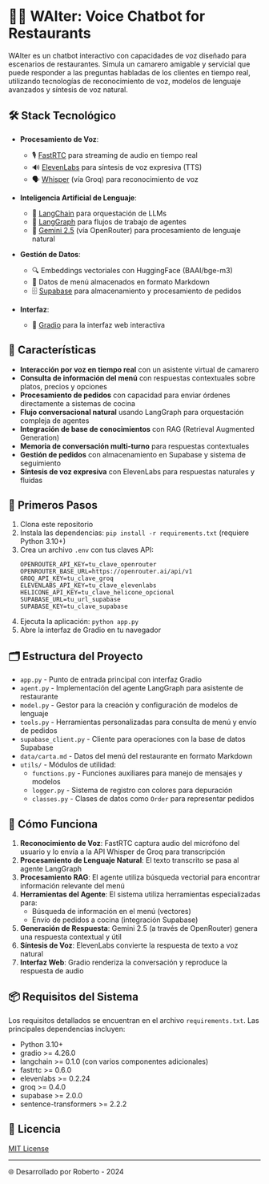 # 🧑‍🍳 WAIter: Voice Chatbot for Restaurants

WAIter es un chatbot interactivo con capacidades de voz diseñado para escenarios de restaurantes. Simula un camarero amigable y servicial que puede responder a las preguntas habladas de los clientes en tiempo real, utilizando tecnologías de reconocimiento de voz, modelos de lenguaje avanzados y síntesis de voz natural.

## 🛠️ Stack Tecnológico

- **Procesamiento de Voz**:
  - 🎙️ [FastRTC](https://fastrtc.org) para streaming de audio en tiempo real
  - 🔊 [ElevenLabs](https://elevenlabs.io/) para síntesis de voz expresiva (TTS)
  - 🗣️ [Whisper](https://openai.com/research/whisper) (vía Groq) para reconocimiento de voz

- **Inteligencia Artificial de Lenguaje**:
  - 💬 [LangChain](https://www.langchain.com/) para orquestación de LLMs
  - 🔄 [LangGraph](https://github.com/langchain-ai/langgraph) para flujos de trabajo de agentes
  - 🧠 [Gemini 2.5](https://deepmind.google/technologies/gemini/) (vía OpenRouter) para procesamiento de lenguaje natural

- **Gestión de Datos**:
  - 🔍 Embeddings vectoriales con HuggingFace (BAAI/bge-m3)
  - 💾 Datos de menú almacenados en formato Markdown
  - 🗄️ [Supabase](https://supabase.com/) para almacenamiento y procesamiento de pedidos

- **Interfaz**:
  - 🧪 [Gradio](https://www.gradio.app/) para la interfaz web interactiva

## 🚀 Características

- **Interacción por voz en tiempo real** con un asistente virtual de camarero
- **Consulta de información del menú** con respuestas contextuales sobre platos, precios y opciones
- **Procesamiento de pedidos** con capacidad para enviar órdenes directamente a sistemas de cocina
- **Flujo conversacional natural** usando LangGraph para orquestación compleja de agentes
- **Integración de base de conocimientos** con RAG (Retrieval Augmented Generation)
- **Memoria de conversación multi-turno** para respuestas contextuales
- **Gestión de pedidos** con almacenamiento en Supabase y sistema de seguimiento
- **Síntesis de voz expresiva** con ElevenLabs para respuestas naturales y fluidas

## 🚀 Primeros Pasos

1. Clona este repositorio
2. Instala las dependencias: `pip install -r requirements.txt` (requiere Python 3.10+)
3. Crea un archivo `.env` con tus claves API:
   ```
   OPENROUTER_API_KEY=tu_clave_openrouter
   OPENROUTER_BASE_URL=https://openrouter.ai/api/v1
   GROQ_API_KEY=tu_clave_groq
   ELEVENLABS_API_KEY=tu_clave_elevenlabs
   HELICONE_API_KEY=tu_clave_helicone_opcional
   SUPABASE_URL=tu_url_supabase
   SUPABASE_KEY=tu_clave_supabase
   ```
4. Ejecuta la aplicación: `python app.py`
5. Abre la interfaz de Gradio en tu navegador

## 🗂️ Estructura del Proyecto

- `app.py` - Punto de entrada principal con interfaz Gradio
- `agent.py` - Implementación del agente LangGraph para asistente de restaurante
- `model.py` - Gestor para la creación y configuración de modelos de lenguaje
- `tools.py` - Herramientas personalizadas para consulta de menú y envío de pedidos
- `supabase_client.py` - Cliente para operaciones con la base de datos Supabase
- `data/carta.md` - Datos del menú del restaurante en formato Markdown
- `utils/` - Módulos de utilidad:
  - `functions.py` - Funciones auxiliares para manejo de mensajes y modelos
  - `logger.py` - Sistema de registro con colores para depuración
  - `classes.py` - Clases de datos como `Order` para representar pedidos

## 🧠 Cómo Funciona

1. **Reconocimiento de Voz**: FastRTC captura audio del micrófono del usuario y lo envía a la API Whisper de Groq para transcripción
2. **Procesamiento de Lenguaje Natural**: El texto transcrito se pasa al agente LangGraph
3. **Procesamiento RAG**: El agente utiliza búsqueda vectorial para encontrar información relevante del menú
4. **Herramientas del Agente**: El sistema utiliza herramientas especializadas para:
   - Búsqueda de información en el menú (vectores)
   - Envío de pedidos a cocina (integración Supabase)
5. **Generación de Respuesta**: Gemini 2.5 (a través de OpenRouter) genera una respuesta contextual y útil
6. **Síntesis de Voz**: ElevenLabs convierte la respuesta de texto a voz natural
7. **Interfaz Web**: Gradio renderiza la conversación y reproduce la respuesta de audio

## 📦 Requisitos del Sistema

Los requisitos detallados se encuentran en el archivo `requirements.txt`. Las principales dependencias incluyen:

- Python 3.10+
- gradio >= 4.26.0
- langchain >= 0.1.0 (con varios componentes adicionales)
- fastrtc >= 0.6.0
- elevenlabs >= 0.2.24
- groq >= 0.4.0
- supabase >= 2.0.0
- sentence-transformers >= 2.2.2

## 📝 Licencia

[MIT License](LICENSE)

---

🌐 Desarrollado por Roberto - 2024


